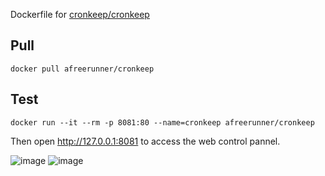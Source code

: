 Dockerfile for [cronkeep/cronkeep](https://github.com/cronkeep/cronkeep)

## Pull
`docker pull afreerunner/cronkeep`

## Test
`docker run --it --rm -p 8081:80 --name=cronkeep afreerunner/cronkeep`

Then open http://127.0.0.1:8081 to access the web control pannel.

![image](https://user-images.githubusercontent.com/15151527/135240086-b335a079-97a8-41d6-9a4b-610d7bd9517c.png)
![image](https://user-images.githubusercontent.com/15151527/135240212-350f2cca-f7af-40ed-bf48-6edd507b0d8d.png)
